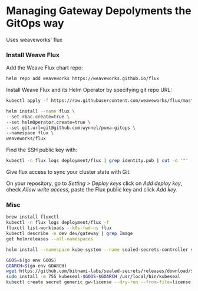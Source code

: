 # Managing Gateway Depolyments the GitOps way

Uses weaveworks' flux

### Install Weave Flux

Add the Weave Flux chart repo:

```bash
helm repo add weaveworks https://weaveworks.github.io/flux
```

Install Weave Flux and its Helm Operator by specifying git repo URL: 
```bash
kubectl apply -f https://raw.githubusercontent.com/weaveworks/flux/master/deploy-helm/flux-helm-release-crd.yaml
```

```bash
helm install --name flux \
--set rbac.create=true \
--set helmOperator.create=true \
--set git.url=git@github.com:wynnel/puma-gitops \
--namespace flux \
weaveworks/flux
```

Find the SSH public key with:

```bash
kubectl -n flux logs deployment/flux | grep identity.pub | cut -d '"' -f2
```

Give flux access to sync your cluster state with Git.

On your repository, go to _Setting > Deploy keys_ click on _Add deploy key_, check 
_Allow write access_, paste the Flux public key and click _Add key_.


### Misc

```bash
brew install fluxctl
kubectl -n flux logs deployment/flux -f
fluxctl list-workloads --k8s-fwd-ns flux
kubectl describe -n dev dev/gateway | grep Image
get helmreleases --all-namespaces

helm install --namespace kube-system --name sealed-secrets-controller stable/sealed-secrets

GOOS=$(go env GOOS)
GOARCH=$(go env GOARCH)
wget https://github.com/bitnami-labs/sealed-secrets/releases/download/$release/kubeseal-$GOOS-$GOARCH
sudo install -m 755 kubeseal-$GOOS-$GOARCH /usr/local/bin/kubeseal
kubectl create secret generic gw-license --dry-run --from-file=license.xml -n test  -o yaml | kubeseal --format yaml > secrets/gateway-license.yaml
```
